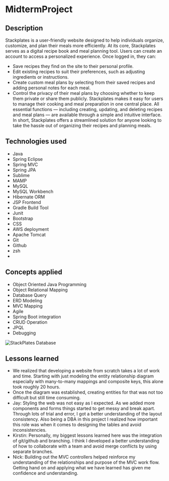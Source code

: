 # MidtermProject

## Description
Stackplates is a user-friendly website designed to help individuals organize, customize, and plan their meals more efficiently. At its core, Stackplates serves as a digital recipe book and meal planning tool.
Users can create an account to access a personalized experience. Once logged in, they can:
- Save recipes they find on the site to their personal profile.
- Edit existing recipes to suit their preferences, such as adjusting ingredients or instructions.
- Create custom meal plans by selecting from their saved recipes and adding personal notes for each meal.
- Control the privacy of their meal plans by choosing whether to keep them private or share them publicly.
Stackplates makes it easy for users to manage their cooking and meal preparation in one central place. All essential functions — including creating, updating, and deleting recipes and meal plans — are available through a simple and intuitive interface.
In short, Stackplates offers a streamlined solution for anyone looking to take the hassle out of organizing their recipes and planning meals.


## Technologies used
- Java
- Spring Eclipse
- Spring MVC
- Spring JPA
- Sublime
- MAMP
- MySQL
- MySQL Workbench
- Hibernate ORM
- JSP Frontend
- Gradle Build Tool
- Junit
- Bootstrap
- CSS
- AWS deployment
- Apache Tomcat
- Git
- Github
- zsh
- 

## Concepts applied
- Object Oriented Java Programming 
- Object Relational Mapping
- Database Query 
- ERD Modeling
- MVC Mapping
- Agile 
- Spring Boot integration
- CRUD Operation
- JPQL
- Debugging

![StackPlates Database](file:///Users/jayyoon/SD/Java/MidtermProject/DB/MealPlandb.sql.png "StackPlates Database")


## Lessons learned
- We realized that developing a website from scratch takes a lot of work and time. Starting with just modeling the entity relationship diagram especially with many-to-many mappings and composite keys, this alone took roughly 20 hours.
- Once the diagram was established, creating entities for that was not too difficult but still time consuming.
- Jay: Styling the web was not easy as I expected. As we added more components and forms things started to get messy and break apart. Through lots of trial and error, I got a better understanding of the layout consistency. Also being a DBA in this project I realized how important this role was  when it comes to designing the tables and avoid inconsistencies.
- Kirstin: Personally, my biggest lessons learned here was the integration of git/github and branching. I think I developed a better understanding of how to collaborate with a team and avoid merge conflicts by using separate branches.
- Nick: Building out the MVC controllers helped reinforce my understanding of the relationships and purpose of the MVC work flow. Getting hand on and applying what we have learned has given me confidence and understanding.